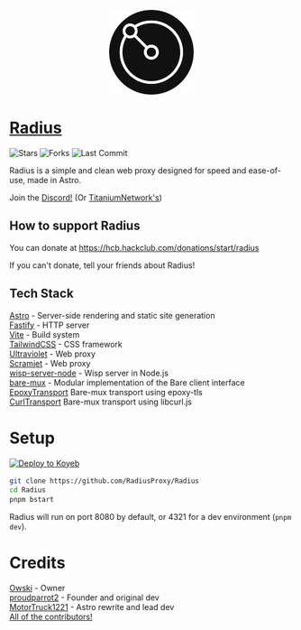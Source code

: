 <p align="center">
    <a href="https://radiusproxy.app">
        <img src="public/favicon.png" alt="Radius logo" width="150">
    </a>
</p>

# [Radius](https://radiusproxy.app)
![Stars](https://shields.io/github/stars/RadiusProxy/Radius?style=flat-square&logo=github)
![Forks](https://shields.io/github/forks/RadiusProxy/Radius?style=flat-square&logo=github)
![Last Commit](https://shields.io/github/last-commit/RadiusProxy/Radius?style=flat-square&logo=github)

Radius is a simple and clean web proxy designed for speed and ease-of-use, made in Astro.

Join the [Discord!](https://discord.gg/cCfytCX6Sv) (Or [TitaniumNetwork's](https://discord.gg/unblock))

## How to support Radius 
You can donate at https://hcb.hackclub.com/donations/start/radius

If you can't donate, tell your friends about Radius!

## Tech Stack
[Astro](https://astro.build) - Server-side rendering and static site generation<br>
[Fastify](https://fastify.dev) - HTTP server <br>
[Vite](https://vite.dev) - Build system <br>
[TailwindCSS](https://tailwindcss.com) - CSS framework <br>
[Ultraviolet](https://github.com/titaniumnetwork-dev/Ultraviolet) - Web proxy <br>
[Scramjet](https://github.com/MercuryWorkshop/Scramjet) - Web proxy <br>
[wisp-server-node](https://github.com/MercuryWorkshop/wisp-server-node) - Wisp server in Node.js <br>
[bare-mux](https://github.com/MercuryWorkshop/bare-mux) - Modular implementation of the Bare client interface <br>
[EpoxyTransport](https://github.com/MercuryWorkshop/EpoxyTransport) Bare-mux transport using epoxy-tls <br>
[CurlTransport](https://github.com/MercuryWorkshop/CurlTransport) Bare-mux transport using libcurl.js <br>

# Setup
[![Deploy to Koyeb](https://binbashbanana.github.io/deploy-buttons/buttons/remade/koyeb.svg)](https://app.koyeb.com/deploy?type=git&repository=github.com/RadiusProxy/Radius&branch=main&name=radius&instance_type=free&regions=was)

```bash
git clone https://github.com/RadiusProxy/Radius
cd Radius
pnpm bstart
```
Radius will run on port 8080 by default, or 4321 for a dev environment (`pnpm dev`).

# Credits
[Owski](https://github.com/unretain) - Owner <br>
[proudparrot2](https://github.com/proudparrot2) - Founder and original dev <br>
[MotorTruck1221](https://github.com/motortruck1221) - Astro rewrite and lead dev <br>
[All of the contributors!](https://github.com/RadiusProxy/Radius/graphs/contributors)
